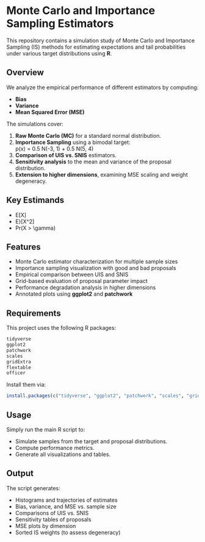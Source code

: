 # Monte Carlo and Importance Sampling Estimators

This repository contains a simulation study of Monte Carlo and Importance Sampling (IS) methods for estimating expectations and tail probabilities under various target distributions using **R**.

## Overview

We analyze the empirical performance of different estimators by computing:

- **Bias**
- **Variance**
- **Mean Squared Error (MSE)**

The simulations cover:

1. **Raw Monte Carlo (MC)** for a standard normal distribution.
2. **Importance Sampling** using a bimodal target:  
   p(x) = 0.5 N(-3, 1) + 0.5 N(5, 4)
3. **Comparison of UIS vs. SNIS** estimators.
4. **Sensitivity analysis** to the mean and variance of the proposal distribution.
5. **Extension to higher dimensions**, examining MSE scaling and weight degeneracy.

## Key Estimands

- E[X]
- E}[X^2]
- Pr(X > \gamma)

## Features

- Monte Carlo estimator characterization for multiple sample sizes
- Importance sampling visualization with good and bad proposals
- Empirical comparison between UIS and SNIS
- Grid-based evaluation of proposal parameter impact
- Performance degradation analysis in higher dimensions
- Annotated plots using **ggplot2** and **patchwork**

## Requirements

This project uses the following R packages:

```r
tidyverse
ggplot2
patchwork
scales
gridExtra
flextable
officer
````

Install them via:

```r
install.packages(c("tidyverse", "ggplot2", "patchwork", "scales", "gridExtra", "flextable", "officer"))
```

## Usage

Simply run the main R script to:

* Simulate samples from the target and proposal distributions.
* Compute performance metrics.
* Generate all visualizations and tables.

## Output

The script generates:

* Histograms and trajectories of estimates
* Bias, variance, and MSE vs. sample size
* Comparisons of UIS vs. SNIS
* Sensitivity tables of proposals
* MSE plots by dimension
* Sorted IS weights (to assess degeneracy)
